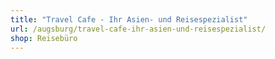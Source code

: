 ```yaml
---
title: "Travel Cafe - Ihr Asien- und Reisespezialist"
url: /augsburg/travel-cafe-ihr-asien-und-reisespezialist/
shop: Reisebüro
---
```


